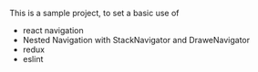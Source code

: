 This is a sample project, to set a basic use of

- react navigation
- Nested Navigation with StackNavigator and DraweNavigator
- redux
- eslint
